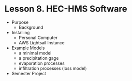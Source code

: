 # Lesson 8. HEC-HMS Software
- Purpose
    - Background
- Installing
    - Personal Computer
    - AWS Lightsail Instance
- Example Models 
    - a minimal model
    - a precipitation gage
    - evaporation processes
    - infiltration processes (loss model)
- Semester Project
